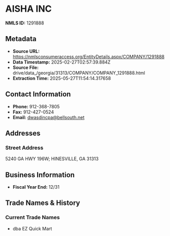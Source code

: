 # AISHA INC

**NMLS ID:** 1291888

## Metadata
- **Source URL:** https://nmlsconsumeraccess.org/EntityDetails.aspx/COMPANY/1291888
- **Data Timestamp:** 2025-02-27T02:57:39.884Z
- **Source File:** drive/data_/georgia/31313/COMPANY/COMPANY_1291888.html
- **Extraction Time:** 2025-05-27T11:54:14.317658

## Contact Information
- **Phone:** 912-368-7805
- **Fax:** 912-427-0524
- **Email:** dwasdincpa@bellsouth.net

## Addresses
### Street Address
5240 GA HWY 196W; HINESVILLE, GA 31313

## Business Information
- **Fiscal Year End:** 12/31

## Trade Names & History
### Current Trade Names
- dba EZ Quick Mart
